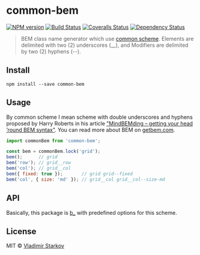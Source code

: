 # common-bem

[![NPM version][npm-image]][npm-url]
[![Build Status][travis-image]][travis-url]
[![Coveralls Status][coveralls-image]][coveralls-url]
[![Dependency Status][depstat-image]][depstat-url]

> BEM class name generator which use [common scheme][mindbemding]. Elements are delimited with two (2) underscores (__), and Modifiers are delimited by two (2) hyphens (--).

## Install

    npm install --save common-bem

## Usage

By common scheme I mean scheme with double underscores and hyphens proposed by Harry Roberts in his article ["MindBEMding – getting your head ’round BEM syntax"][mindbemding]. You can read more about BEM on [getbem.com][getbem].

[mindbemding]: http://csswizardry.com/2013/01/mindbemding-getting-your-head-round-bem-syntax/
[b_]: https://npmjs.org/package/b_
[getbem]: http://getbem.com/

```js
import commonBem from 'common-bem';

const bem = commonBem.lock('grid');
bem();      // grid
bem('row'); // grid__row
bem('col'); // grid__col
bem({ fixed: true });       // grid grid--fixed
bem('col', { size: 'md' }); // grid__col grid__col--size-md
```

## API

Basically, this package is [b_](b_) with predefined options for this scheme.

## License

MIT © [Vladimir Starkov](https://iamstarkov.com)

[npm-url]: https://npmjs.org/package/common-bem
[npm-image]: https://img.shields.io/npm/v/common-bem.svg?style=flat-square

[travis-url]: https://travis-ci.org/iamstarkov/common-bem
[travis-image]: https://img.shields.io/travis/iamstarkov/common-bem.svg?style=flat-square

[coveralls-url]: https://coveralls.io/r/iamstarkov/common-bem
[coveralls-image]: https://img.shields.io/coveralls/iamstarkov/common-bem.svg?style=flat-square

[depstat-url]: https://david-dm.org/iamstarkov/common-bem
[depstat-image]: https://david-dm.org/iamstarkov/common-bem.svg?style=flat-square
